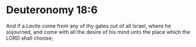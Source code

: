 # Deuteronomy 18:6

And if a Levite come from any of thy gates out of all Israel, where he sojourned, and come with all the desire of his mind unto the place which the LORD shall choose;